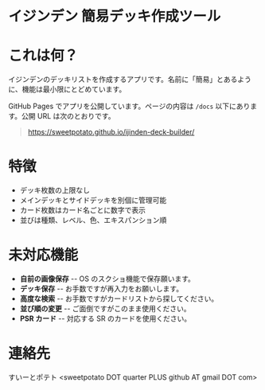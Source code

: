 # イジンデン 簡易デッキ作成ツール

# これは何？

イジンデンのデッキリストを作成するアプリです。名前に「簡易」とあるように、機能は最小限にとどめています。

GitHub Pages でアプリを公開しています。ページの内容は `/docs` 以下にあります。公開 URL は次のとおりです。

> https://sweetpotato.github.io/ijinden-deck-builder/

# 特徴

- デッキ枚数の上限なし
- メインデッキとサイドデッキを別個に管理可能
- カード枚数はカード名ごとに数字で表示
- 並びは種類、レベル、色、エキスパンション順

# 未対応機能

- **自前の画像保存** -- OS のスクショ機能で保存願います。
- **デッキ保存** -- お手数ですが再入力をお願いします。
- **高度な検索** -- お手数ですがカードリストから探してください。
- **並び順の変更** -- ご面倒ですがこのまま使用ください。
- **PSR カード** -- 対応する SR のカードを使用ください。

# 連絡先

すいーとポテト &lt;sweetpotato DOT quarter PLUS github AT gmail DOT com&gt;
